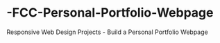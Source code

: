 # -FCC-Personal-Portfolio-Webpage
Responsive Web Design Projects - Build a Personal Portfolio Webpage
